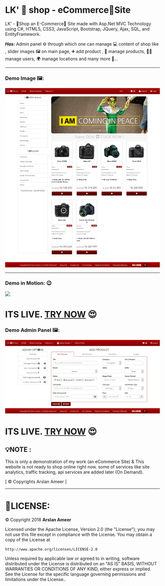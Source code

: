 # LK' 📸 shop - eCommerce🛒Site
LK' - 📸Shop an E-Commerce🛒 Site made with Asp.Net MVC Technology using C#, HTML5, CSS3, JavaScript, Bootstrap, JQuery, Ajax, SQL, and EntityFramework.

**_Has:_** Admin panel ⚙ through which one can manage 💻 content of shop like , slider images 🖼 on main page, ➕ add product , 🔧 manage products, 👷‍♂️ manage users, 🌍 manage locations and many more 🎊...

---
### Demo Image 🖼:
![](lkshopdemo.png)

---
### Demo in Motion: 😉
![](lkshopdemo.gif)

# **ITS LIVE. [TRY NOW](http://www.lkeshop.somee.com/)** 😍

### Demo Admin Panel 🖼:
![](lkshopadmin.png)

# **ITS LIVE. [TRY NOW](http://www.lkeshop.somee.com/)** 😍

## 💡**NOTE :**
This is only a demonstration of my work (an eCommerce Site) & This website is not ready to shop online right now.
some of services like site analytics, traffic tracking, api services are added later (On Demand).

[ © Copyrights Arslan Ameer ]

---
# 🔐LICENSE:
©  Copyright 2018 **Arslan Ameer**

Licensed under the Apache License, Version 2.0 (the "License");
you may not use this file except in compliance with the License.
You may obtain a copy of the License at

    http://www.apache.org/licenses/LICENSE-2.0

Unless required by applicable law or agreed to in writing, software
distributed under the License is distributed on an "AS IS" BASIS,
WITHOUT WARRANTIES OR CONDITIONS OF ANY KIND, either express or implied.
See the License for the specific language governing permissions and
limitations under the License.. 
 
 